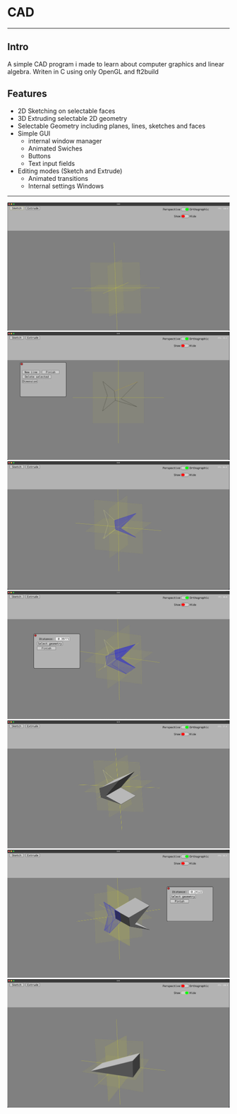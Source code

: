 # CAD
---
## Intro

A simple CAD program i made to learn about computer graphics and linear algebra. Writen in C using only OpenGL and ft2build
## Features
- 2D Sketching on selectable faces
- 3D Extruding selectable 2D geometry
- Selectable Geometry including planes, lines, sketches and faces
- Simple GUI
	- internal window manager
	- Animated Swiches
	- Buttons
	- Text input fields
- Editing modes (Sketch and Extrude)
	- Animated transitions
	- Internal settings Windows
---
![XYZ-planes](https://github.com/BjorneEk/CAD/blob/master/images/cad7.png)
![2D sketch](https://github.com/BjorneEk/CAD/blob/master/images/cad6.png)
![Selectable 2D geometry](https://github.com/BjorneEk/CAD/blob/master/images/cad5.png)
![3D Extrusion](https://github.com/BjorneEk/CAD/blob/master/images/cad4.png)
![3D Extrusion](https://github.com/BjorneEk/CAD/blob/master/images/cad3.png)
![3D Extrusion](https://github.com/BjorneEk/CAD/blob/master/images/cad2.png)
![Viewing modes](https://github.com/BjorneEk/CAD/blob/master/images/cad1.png)